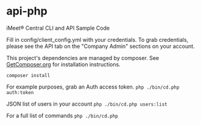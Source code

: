 # api-php

iMeet® Central CLI and API Sample Code

Fill in config/client_config.yml with your credentials.   To grab credentials, please see the API tab on the "Company Admin" sections on your account.

This project's dependencies are managed by composer.  See [GetComposer.org](https://getcomposer.org/) for installation instructions.

```composer install```

For example purposes, grab an Auth access token.
```php ./bin/cd.php auth:token```

JSON list of users in your account
```php ./bin/cd.php users:list```

For a full list of commands
```php ./bin/cd.php```